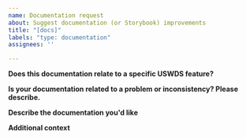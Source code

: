 ```yaml
---
name: Documentation request
about: Suggest documentation (or Storybook) improvements
title: "[docs]"
labels: "type: documentation"
assignees: ''

---
```


**Does this documentation relate to a specific USWDS feature?**
<!-- If documentation relates to a USWDS feature or specific Storybook story, please link it here and provide some context. -->

**Is your documentation related to a problem or inconsistency? Please describe.**
<!-- A clear and concise description of what the problem is. Ex. I'm can't find information on [...] -->

**Describe the documentation you'd like**
<!-- A clear and concise description of what you want to happen. -->

**Additional context**
<!-- Add any other context or screenshots about the documentation here. -->
